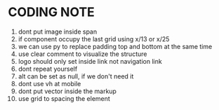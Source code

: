 # CODING NOTE

1. dont put image inside span
2. if component occupy the last grid using x/13 or x/25
3. we can use py to replace padding top and bottom at the same time
4. use clear comment to visualize the structure
5. logo should only set inside link not navigation link
6. dont repeat yourself
7. alt can be set as null, if we don't need it
8. dont use vh at mobile
9. dont put vector inside the markup
10. use grid to spacing the element
